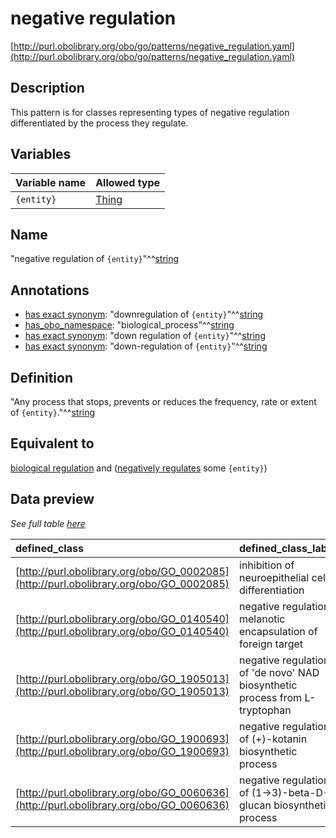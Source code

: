 # negative regulation

[http://purl.obolibrary.org/obo/go/patterns/negative_regulation.yaml](http://purl.obolibrary.org/obo/go/patterns/negative_regulation.yaml)

## Description

This pattern is for classes representing types of negative regulation differentiated by the process they regulate.




## Variables

| Variable name | Allowed type |
|:--------------|:-------------|
| `{entity}` | [Thing](http://www.w3.org/2002/07/owl#Thing) |

## Name

"negative regulation of `{entity}`"^^[string](http://www.w3.org/2001/XMLSchema#string)

## Annotations

- [has exact synonym](http://www.geneontology.org/formats/oboInOwl#hasExactSynonym): "downregulation of `{entity}`"^^[string](http://www.w3.org/2001/XMLSchema#string)
- [has_obo_namespace](http://www.geneontology.org/formats/oboInOwl#hasOBONamespace): "biological_process"^^[string](http://www.w3.org/2001/XMLSchema#string)
- [has exact synonym](http://www.geneontology.org/formats/oboInOwl#hasExactSynonym): "down regulation of `{entity}`"^^[string](http://www.w3.org/2001/XMLSchema#string)
- [has exact synonym](http://www.geneontology.org/formats/oboInOwl#hasExactSynonym): "down-regulation of `{entity}`"^^[string](http://www.w3.org/2001/XMLSchema#string)

## Definition

"Any process that stops, prevents or reduces the frequency, rate or extent of `{entity}`."^^[string](http://www.w3.org/2001/XMLSchema#string)

## Equivalent to

[biological regulation](http://purl.obolibrary.org/obo/GO_0065007)  and ([negatively regulates](http://purl.obolibrary.org/obo/RO_0002212) some `{entity}`)







## Data preview

*See full table [here](https://github.com/geneontology/go-ontology/tree/master/src/design_patterns/negative_regulation.tsv)*

| defined_class | defined_class_label | entity | entity_label |
|:--|:--|:--|:--|
| [http://purl.obolibrary.org/obo/GO_0002085](http://purl.obolibrary.org/obo/GO_0002085) | inhibition of neuroepithelial cell differentiation | [http://purl.obolibrary.org/obo/GO_0060563](http://purl.obolibrary.org/obo/GO_0060563) | neuroepithelial cell differentiation |
| [http://purl.obolibrary.org/obo/GO_0140540](http://purl.obolibrary.org/obo/GO_0140540) | negative regulation melanotic encapsulation of foreign target | [http://purl.obolibrary.org/obo/GO_0035011](http://purl.obolibrary.org/obo/GO_0035011) | melanotic encapsulation of foreign target |
| [http://purl.obolibrary.org/obo/GO_1905013](http://purl.obolibrary.org/obo/GO_1905013) | negative regulation of 'de novo' NAD biosynthetic process from L-tryptophan | [http://purl.obolibrary.org/obo/GO_0034354](http://purl.obolibrary.org/obo/GO_0034354) | 'de novo' NAD+ biosynthetic process from L-tryptophan |
| [http://purl.obolibrary.org/obo/GO_1900693](http://purl.obolibrary.org/obo/GO_1900693) | negative regulation of (+)-kotanin biosynthetic process | [http://purl.obolibrary.org/obo/GO_1900596](http://purl.obolibrary.org/obo/GO_1900596) | (+)-kotanin biosynthetic process |
| [http://purl.obolibrary.org/obo/GO_0060636](http://purl.obolibrary.org/obo/GO_0060636) | negative regulation of (1->3)-beta-D-glucan biosynthetic process | [http://purl.obolibrary.org/obo/GO_0006075](http://purl.obolibrary.org/obo/GO_0006075) | (1->3)-beta-D-glucan biosynthetic process |

